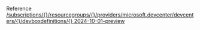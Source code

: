 Reference [/subscriptions/{}/resourcegroups/{}/providers/microsoft.devcenter/devcenters/{}/devboxdefinitions/{} 2024-10-01-preview](/Resources/mgmt-plane/L3N1YnNjcmlwdGlvbnMve30vcmVzb3VyY2Vncm91cHMve30vcHJvdmlkZXJzL21pY3Jvc29mdC5kZXZjZW50ZXIvZGV2Y2VudGVycy97fS9kZXZib3hkZWZpbml0aW9ucy97fQ==/2024-10-01-preview.xml)
